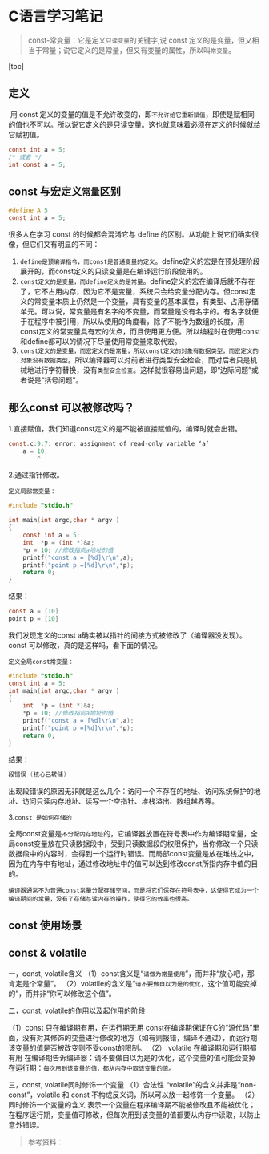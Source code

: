 # C语言学习笔记

>const-常变量：它是定义`只读变量`的关键字,说 const 定义的是变量，但又相当于常量；说它定义的是常量，但又有变量的属性，所以叫`常变量`。

[toc]

## 定义

​	用 const 定义的变量的值是不允许改变的，即`不允许给它重新赋值`，即使是赋相同的值也不可以。所以说它定义的是只读变量。这也就意味着必须在定义的时候就给它赋初值。

```c
const int a = 5;
/* 或者 */
int const a = 5;
```

## const 与宏定义`常量`区别

```c
#define A 5
const int a = 5;
```



 很多人在学习 const 的时候都会混淆它与 define 的区别。从功能上说它们确实很像，但它们又有明显的不同：

1. `define是预编译指令，而const是普通变量的定义`。define定义的宏是在预处理阶段展开的，而const定义的只读变量是在编译运行阶段使用的。
2. `const定义的是变量，而define定义的是常量`。define定义的宏在编译后就不存在了，它不占用内存，因为它不是变量，系统只会给变量分配内存。但const定义的常变量本质上仍然是一个变量，具有变量的基本属性，有类型、占用存储单元。可以说，常变量是有名字的不变量，而常量是没有名字的。有名字就便于在程序中被引用，所以从使用的角度看，除了不能作为数组的长度，用const定义的常变量具有宏的优点，而且使用更方便。所以编程时在使用const和define都可以的情况下尽量使用常变量来取代宏。
3. `const定义的是变量，而宏定义的是常量，所以const定义的对象有数据类型，而宏定义的对象没有数据类型`。所以编译器可以对前者进行类型安全检查，而对后者只是机械地进行字符替换，没有`类型安全检查`。这样就很容易出问题，即“边际问题”或者说是“括号问题”。

## 那么const 可以被修改吗？

1.直接赋值，我们知道const定义的是不能被直接赋值的，编译时就会出错。

```c
const.c:9:7: error: assignment of read-only variable ‘a’ 
    a = 10;
        ^
```



2.通过指针修改。

`定义局部常变量：`

```c
#include "stdio.h"

int main(int argc,char * argv )
{
    const int a = 5;
    int  *p = (int *)&a;
    *p = 10; //修改指向a地址的值
    printf("const a = [%d]\r\n",a);
    printf("point p =[%d]\r\n",*p);
    return 0;
}
```

结果：

```c
const a = [10]
point p = [10]
```

我们发现定义的const a确实被以指针的间接方式被修改了（编译器没发现）。const 可以修改，真的是这样吗，看下面的情况。

`定义全局const常变量：`

```c
#include "stdio.h"
const int a = 5;
int main(int argc,char * argv )
{
    int  *p = (int *)&a;
    *p = 10; //修改指向a地址的值
    printf("const a = [%d]\r\n",a);
    printf("point p =[%d]\r\n",*p);
    return 0;
}
```

结果：

```c
段错误 (核心已转储)
```

出现段错误的原因无非就是这么几个：访问一个不存在的地址、访问系统保护的地址、访问只读内存地址、读写一个空指针、堆栈溢出、数组越界等。

3.`const 是如何存储的`

​		全局const变量是`不分配内存地址`的，它编译器放置在符号表中作为编译期常量，全局const变量放在只读数据段中，受到只读数据段的权限保护，当你修改一个只读数据段中的内容时，会得到一个运行时错误。而局部const变量是放在堆栈之中，因为在内存中有地址，通过修改地址中的值可以达到修改const所指内存中值的目的。

`编译器通常不为普通const常量分配存储空间，而是将它们保存在符号表中，这使得它成为一个编译期间的常量，没有了存储与读内存的操作，使得它的效率也很高。`

## const 使用场景

 





## const & volatile

一，const, volatile含义
（1）const含义是“`请做为常量使用`”，而并非“放心吧，那肯定是个常量”。
（2）volatile的含义是“`请不要做自以为是的优化`，这个值可能变掉的”，而并非“你可以修改这个值”。

二，const, volatile的作用以及起作用的阶段

（1）const 只在编译期有用，在运行期无用
const在编译期保证在C的“源代码”里面，没有对其修饰的变量进行修改的地方（如有则报错，编译不通过），而运行期该变量的值是否被改变则不受const的限制。
（2） volatile 在编译期和运行期都有用
在编译期告诉编译器：请不要做自以为是的优化，这个变量的值可能会变掉
在运行期：`每次用到该变量的值，都从内存中取该变量的值`。

三，const, volatile同时修饰一个变量
（1）合法性
“volatile”的含义并非是“non-const”，volatile 和 const 不构成反义词，所以可以放一起修饰一个变量。
（2）同时修饰一个变量的含义
表示一个变量在程序编译期不能被修改且不能被优化；在程序运行期，变量值可修改，但每次用到该变量的值都要从内存中读取，以防止意外错误。



>参考资料：
>
>[1]:https://blog.csdn.net/u011391093/article/details/45269291
>[2]:http://c.biancheng.net/view/217.html
>[3]:https://www.cnblogs.com/ralap7/p/9115646.html
>[4]:https://blog.csdn.net/ShenJu_DL_ShengHuo/article/details/48241217
>







